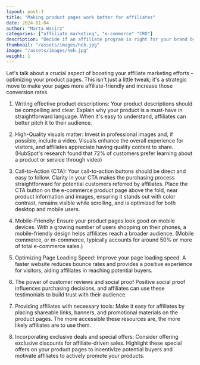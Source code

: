 ```yaml
---
layout: post-3
title: "Making product pages work better for affiliates"
date: 2024-01-04
author: "Marta Wacirz"
categories: ["affiliate marketing", "e-commerce" "CRO"]
description: "Decide if an affiliate program is right for your brand by checking if it fits your product, brand, and growth goals."
thumbnail: "/assets/images/heh.jpg"
image: "/assets/images/heh.jpg"
weight: 1
---
```

Let's talk about a crucial aspect of boosting your affiliate marketing efforts – optimizing your product pages. This isn't just a little tweak; it's a strategic move to make your pages more affiliate-friendly and increase those conversion rates.


1. Writing effective product descriptions:
Your product descriptions should be compelling and clear. Explain why your product is a must-have in straightforward language. When it's easy to understand, affiliates can better pitch it to their audience.

2. High-Quality visuals matter:
Invest in professional images and, if possible, include a video. Visuals enhance the overall experience for visitors, and affiliates appreciate having quality content to share. (HubSpot's research found that 72% of customers prefer learning about a product or service through video)

3. Call-to-Action (CTA):
Your call-to-action buttons should be direct and easy to follow. Clarity in your CTA makes the purchasing process straightforward for potential customers referred by affiliates. Place the CTA button on the e-commerce product page above the fold, near product information and images, ensuring it stands out with color contrast, remains visible while scrolling, and is optimized for both desktop and mobile users.

4. Mobile-Friendly:
Ensure your product pages look good on mobile devices. With a growing number of users shopping on their phones, a mobile-friendly design helps affiliates reach a broader audience. (Mobile commerce, or m-commerce, typically accounts for around 50% or more of total e-commerce sales.)

5. Optimizing Page Loading Speed:
Improve your page loading speed. A faster website reduces bounce rates and provides a positive experience for visitors, aiding affiliates in reaching potential buyers.

6. The power of customer reviews and social proof
Positive social proof influences purchasing decisions, and affiliates can use these testimonials to build trust with their audience.

7. Providing affiliates with necessary tools:
Make it easy for affiliates by placing shareable links, banners, and promotional materials on the product pages. The more accessible these resources are, the more likely affiliates are to use them.

8. Incorporating exclusive deals and special offers:
Consider offering exclusive discounts for affiliate-driven sales. Highlight these special offers on your product pages to incentivize potential buyers and motivate affiliates to actively promote your products.







